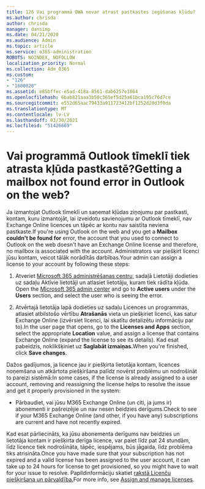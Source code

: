 ```yaml
---
title: 126 Vai programmā OWA nevar atrast pastkastes iegūšanas kļūdu?
ms.author: chrisda
author: chrisda
manager: dansimp
ms.date: 04/21/2020
ms.audience: Admin
ms.topic: article
ms.service: o365-administration
ROBOTS: NOINDEX, NOFOLLOW
localization_priority: Normal
ms.collection: Adm_O365
ms.custom:
- "126"
- "1600020"
ms.assetid: e85bffec-e5ad-418a-8561-dab6257e1864
ms.openlocfilehash: 6bab821aaa3b50c365ef5d25a61bca195c76d7ce
ms.sourcegitcommit: e552d65aac79433a911723412bf1252d20d3f0da
ms.translationtype: MT
ms.contentlocale: lv-LV
ms.lasthandoff: 03/30/2021
ms.locfileid: "51426669"
---
```

# <a name="getting-a-mailbox-not-found-error-in-outlook-on-the-web"></a><span data-ttu-id="161f3-102">Vai programmā Outlook tīmeklī tiek atrasta kļūda pastkastē?</span><span class="sxs-lookup"><span data-stu-id="161f3-102">Getting a mailbox not found error in Outlook on the web?</span></span>

<span data-ttu-id="161f3-103">Ja izmantojat Outlook tīmeklī un saņemat  kļūdas ziņojumu par pastkasti, kontam, kuru izmantojāt, lai izveidotu savienojumu ar Outlook tīmeklī, nav Exchange Online licences un tāpēc ar kontu nav saistīta neviena pastkaste.</span><span class="sxs-lookup"><span data-stu-id="161f3-103">If you're using Outlook on the web and you get a **Mailbox couldn't be found for** error, the account that you used to connect to Outlook on the web doesn't have an Exchange Online license and therefore, no mailbox is associated with the account.</span></span> <span data-ttu-id="161f3-104">Administrators var piešķirt licenci jūsu kontam, veicot tālāk norādītās darbības.</span><span class="sxs-lookup"><span data-stu-id="161f3-104">Your admin can assign a license to your account by following these steps:</span></span>

1. <span data-ttu-id="161f3-105">Atveriet [Microsoft 365 administrēšanas centru,](https://portal.office.com/adminportal/home#/homepage) sadaļā  Lietotāji dodieties uz sadaļu Aktīvie lietotāji un atlasiet lietotāju, kuram tiek rādīta kļūda. </span><span class="sxs-lookup"><span data-stu-id="161f3-105">Open the [Microsoft 365 admin center](https://portal.office.com/adminportal/home#/homepage) and go to **Active users** under the **Users** section, and select the user who is seeing the error.</span></span>

2. <span data-ttu-id="161f3-106">Atvērtajā lietotāja lapā dodieties uz sadaļu Licences un  programmas, atlasiet atbilstošo vērtību **Atrašanās** vieta un piešķiriet licenci, kas satur Exchange Online (izvērsiet licenci, lai skatītu detalizētu informāciju par to).</span><span class="sxs-lookup"><span data-stu-id="161f3-106">In the user page that opens, go to the **Licenses and Apps** section, select the appropriate **Location** value, and assign a license that contains Exchange Online (expand the license to see its details).</span></span> <span data-ttu-id="161f3-107">Kad esat pabeidzis, noklikšķiniet uz **Saglabāt izmaiņas.**</span><span class="sxs-lookup"><span data-stu-id="161f3-107">When you're finished, click **Save changes**.</span></span>

<span data-ttu-id="161f3-108">Dažos gadījumos, ja licence jau ir piešķirta lietotāja kontam, licences noņemšana un atkārtota piešķiršana palīdz novērst problēmu un nodrošināt to pareizi sistēmā:</span><span class="sxs-lookup"><span data-stu-id="161f3-108">In some cases, if the license is already assigned to a user account, removing and reassigning the license helps to resolve the issue and get it properly provisioned in the system:</span></span> 

- <span data-ttu-id="161f3-109">Pārbaudiet, vai jūsu M365 Exchange Online (un citi, ja jums ir) abonementi ir pašreizējie un nav nesen beidzies derīgums.</span><span class="sxs-lookup"><span data-stu-id="161f3-109">Check to see if your M365 Exchange Online (and other, if you have any) subscriptions are current and have not recently expired.</span></span>

<span data-ttu-id="161f3-110">Kad esat pārliecināts, ka jūsu abonementa derīgums nav beidzies un lietotāja kontam ir piešķirta derīga licence, var paiet līdz pat 24 stundām, līdz licence tiek nodrošināta, tāpēc, iespējams, būs jāgaida, līdz problēma tiks atrisināta.</span><span class="sxs-lookup"><span data-stu-id="161f3-110">Once you have made sure that your subscription has not expired and a valid license has been assigned to the user account, it can take up to 24 hours for license to get provisioned, so you might have to wait for your issue to resolve.</span></span> <span data-ttu-id="161f3-111">Papildinformāciju skatiet [rakstā Licenču piešķiršana un pārvaldība.](https://docs.microsoft.com/deployoffice/overview-licensing-activation-microsoft-365-apps#assign-and-manage-licenses)</span><span class="sxs-lookup"><span data-stu-id="161f3-111">For more info, see [Assign and manage licenses](https://docs.microsoft.com/deployoffice/overview-licensing-activation-microsoft-365-apps#assign-and-manage-licenses).</span></span>